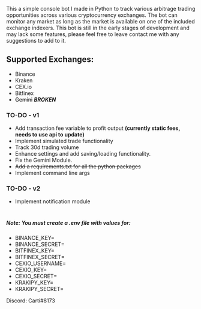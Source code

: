 This a simple console bot I made in Python to track various arbitrage trading opportunities across various cryptocurrency exchanges. The bot can monitor any market as long as the market is available on one of the included exchange indexers. This bot is still in the early stages of development and may lack some features, please feel free to leave contact me with any suggestions to add to it.

## Supported Exchanges:
- Binance
- Kraken
- CEX.io
- Bitfinex
- ~~Gemini~~ _**BROKEN**_

### TO-DO - v1
- Add transaction fee variable to profit output **(currently static fees, needs to use api to update)**
- Implement simulated trade functionality
- Track 30d trading volume
- Enhance settings and add saving/loading functionality.
- Fix the Gemini Module.
- ~~Add a requirements.txt for all the python packages~~
- Implement command line args

### TO-DO - v2
- Implement notification module

#

##### Note: You must create a .env file with values for:
- BINANCE_KEY=
- BINANCE_SECRET=
- BITFINEX_KEY=
- BITFINEX_SECRET=
- CEXIO_USERNAME=
- CEXIO_KEY=
- CEXIO_SECRET=
- KRAKIPY_KEY=
- KRAKIPY_SECRET=

Discord: Carti#8173